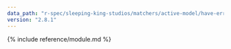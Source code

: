 ```yaml
---
data_path: "r-spec/sleeping-king-studios/matchers/active-model/have-errors"
version: "2.8.1"
---
```


{% include reference/module.md %}
